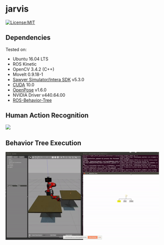 # jarvis
[![License:MIT](https://img.shields.io/badge/License-MIT-blue.svg)](https://github.com/nalindas9/darpa-subt-challenge/blob/master/LICENSE)

## Dependencies 
Tested on:
- Ubuntu 16.04 LTS
- ROS Kinetic 
- OpenCV 3.4.2 (C++)
- MoveIt 0.9.18-1
- [Sawyer Simulator/Intera SDK](https://github.com/RethinkRobotics/sawyer_simulator) v5.3.0   
- [CUDA](https://developer.nvidia.com/cuda-10.0-download-archive) 10.0
- [OpenPose](https://github.com/CMU-Perceptual-Computing-Lab/openpose) v1.6.0
- NVIDIA Driver v440.64.00
- [ROS-Behavior-Tree](https://github.com/miccol/ROS-Behavior-Tree)




## Human Action Recognition 
<img src = "images/action_recog.gif" width="800">

## Behavior Tree Execution
<img src = "images/bt.gif" width="800">
